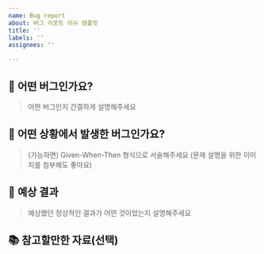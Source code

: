 ```yaml
---
name: Bug report
about: 버그 리포트 이슈 템플릿
title: ''
labels: ''
assignees: ''

---
```


## 🐛 어떤 버그인가요?

> 어떤 버그인지 간결하게 설명해주세요

## 📜 어떤 상황에서 발생한 버그인가요?

> (가능하면) Given-When-Then 형식으로 서술해주세요 (문제 설명을 위한 이미지를 첨부해도 좋아요)

## 🎊 예상 결과

> 예상했던 정상적인 결과가 어떤 것이었는지 설명해주세요 

## 📚 참고할만한 자료(선택)
